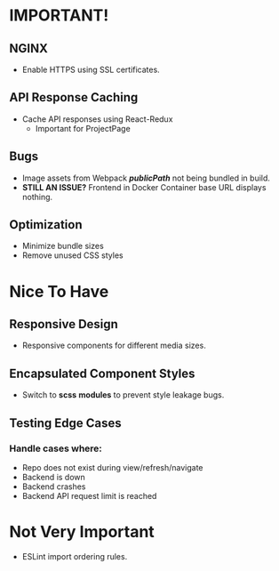 # IMPORTANT!

## NGINX

- Enable HTTPS using SSL certificates.

## API Response Caching

- Cache API responses using React-Redux
  - Important for ProjectPage

## Bugs

- Image assets from Webpack **_publicPath_** not being bundled in build.
- **STILL AN ISSUE?** Frontend in Docker Container base URL displays nothing.

## Optimization

- Minimize bundle sizes
- Remove unused CSS styles

# Nice To Have

## Responsive Design

- Responsive components for different media sizes.

## Encapsulated Component Styles

- Switch to **scss** **modules** to prevent style leakage bugs.

## Testing Edge Cases

### Handle cases where:

- Repo does not exist during view/refresh/navigate
- Backend is down
- Backend crashes
- Backend API request limit is reached

# Not Very Important

- ESLint import ordering rules.
